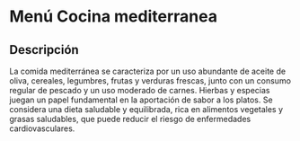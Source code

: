 # Menú Cocina mediterranea

## Descripción

La comida mediterránea se caracteriza por un uso abundante de aceite de oliva, cereales, legumbres, frutas y verduras frescas, junto con un consumo regular de pescado y un uso moderado de carnes. Hierbas y especias juegan un papel fundamental en la aportación de sabor a los platos. Se considera una dieta saludable y equilibrada, rica en alimentos vegetales y grasas saludables, que puede reducir el riesgo de enfermedades cardiovasculares. 